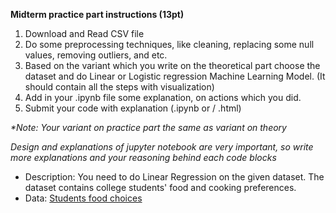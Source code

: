**Midterm practice part instructions (13pt)**

1.  Download and Read CSV file
2.  Do some preprocessing techniques, like cleaning, replacing some null values, removing outliers, and etc.
3.  Based on the variant which you write on the theoretical part choose the dataset and do Linear or Logistic regression Machine Learning Model. (It should contain all the steps with visualization)
4.  Add in your .ipynb file some explanation, on actions which you did.
5.  Submit your code with explanation (.ipynb or / .html)

_*Note: Your variant on practice part the same as variant on theory_

_Design and explanations of jupyter notebook are very important, so write more explanations and your reasoning behind each code blocks_

* Description: You need to do Linear Regression on the given dataset. The dataset contains college students' food and cooking preferences. 
* Data: [Students food choices](https://www.kaggle.com/datasets/borapajo/food-choices?tags=11105-Education&page=3&select=food_coded.csv)
